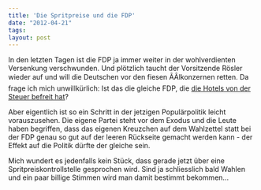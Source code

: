 ```yaml
---
title: 'Die Spritpreise und die FDP'
date: "2012-04-21"
tags: 
layout: post
---
```

In den letzten Tagen ist die FDP ja immer weiter in der wohlverdienten Versenkung verschwunden. Und plötzlich taucht der Vorsitzende Rösler wieder auf und will die Deutschen vor den fiesen ÃÂlkonzernen retten. Da frage ich mich unwillkürlich: Ist das die gleiche FDP, die [die Hotels von der Steuer befreit hat][0]?

Aber eigentlich ist so ein Schritt in der jetzigen Populärpolitik leicht
vorauszusehen. Die eigene Partei steht vor dem Exodus und die Leute haben
begriffen, dass das eigenen Kreuzchen auf dem Wahlzettel statt bei der FDP
genau so gut auf der leeren Rückseite gemacht werden kann - der Effekt
auf die Politik dürfte der gleiche sein.

Mich wundert es jedenfalls kein Stück, dass gerade jetzt über eine
Spritpreiskontrollstelle gesprochen wird. Sind ja schliesslich bald
Wahlen und ein paar billige Stimmen wird man damit bestimmt bekommen...

[0]: http://www.spiegel.de/wirtschaft/soziales/a-747388.html
